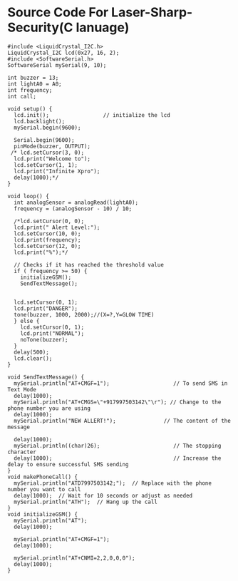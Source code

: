 # Source Code For Laser-Sharp-Security(C lanuage)
    #include <LiquidCrystal_I2C.h>
    LiquidCrystal_I2C lcd(0x27, 16, 2);
    #include <SoftwareSerial.h>
    SoftwareSerial mySerial(9, 10);
    
    int buzzer = 13;
    int lightA0 = A0;
    int frequency;
    int call;
    
    void setup() {
      lcd.init();                 // initialize the lcd
      lcd.backlight();
      mySerial.begin(9600);
      
      Serial.begin(9600);
      pinMode(buzzer, OUTPUT);
     /* lcd.setCursor(3, 0);
      lcd.print("Welcome to");
      lcd.setCursor(1, 1);
      lcd.print("Infinite Xpro");
      delay(1000);*/
    }
    
    void loop() {
      int analogSensor = analogRead(lightA0);
      frequency = (analogSensor - 10) / 10;
    
      /*lcd.setCursor(0, 0);
      lcd.print(" Alert Level:");
      lcd.setCursor(10, 0);
      lcd.print(frequency);
      lcd.setCursor(12, 0);
      lcd.print("%");*/
    
      // Checks if it has reached the threshold value
      if ( frequency >= 50) {
        initializeGSM();
        SendTextMessage();
        

      lcd.setCursor(0, 1);
      lcd.print("DANGER");
      tone(buzzer, 1000, 2000);//(X=?,Y=GLOW TIME)
      } else {
        lcd.setCursor(0, 1);
        lcd.print("NORMAL");
        noTone(buzzer);
      }
      delay(500);
      lcd.clear();
    }
    
    void SendTextMessage() {
      mySerial.println("AT+CMGF=1");                    // To send SMS in Text Mode
      delay(1000);
      mySerial.println("AT+CMGS=\"+917997503142\"\r"); // Change to the phone number you are using
      delay(1000);
      mySerial.println("NEW ALLERT!");               // The content of the message
      
      delay(1000);  
      mySerial.println((char)26);                       // The stopping character
      delay(1000);                                      // Increase the delay to ensure successful SMS sending
    }
    void makePhoneCall() {
      mySerial.println("ATD7997503142;");  // Replace with the phone number you want to call
      delay(1000);  // Wait for 10 seconds or adjust as needed
      mySerial.println("ATH");  // Hang up the call
    }
    void initializeGSM() {
      mySerial.println("AT");
      delay(1000);
    
      mySerial.println("AT+CMGF=1");
      delay(1000);
    
      mySerial.println("AT+CNMI=2,2,0,0,0");
      delay(1000);
    }







